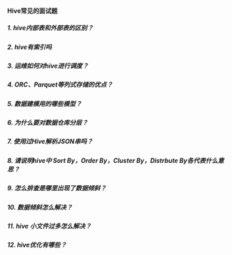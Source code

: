 #### Hive常见的面试题

##### 1. hive内部表和外部表的区别？

##### 2. hive有索引吗

##### 3. 运维如何对hive进行调度？

##### 4. ORC、Parquet等列式存储的优点？

##### 5. 数据建模用的哪些模型？

##### 6. 为什么要对数据仓库分层？

##### 7. 使用过Hive解析JSON串吗？

##### 8. 请说明hive中 Sort By，Order By，Cluster By，Distrbute By各代表什么意思？

##### 9. 怎么排查是哪里出现了数据倾斜？

##### 10. 数据倾斜怎么解决？

##### 11. hive 小文件过多怎么解决？

##### 12. hive优化有哪些？

